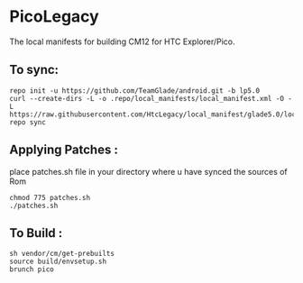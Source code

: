 PicoLegacy
==============

The local manifests for building CM12 for HTC Explorer/Pico.

To sync:
-------

    repo init -u https://github.com/TeamGlade/android.git -b lp5.0
    curl --create-dirs -L -o .repo/local_manifests/local_manifest.xml -O -L https://raw.githubusercontent.com/HtcLegacy/local_manifest/glade5.0/local_manifest.xml
    repo sync
    
Applying Patches :
----------------
place patches.sh file in your directory where u have synced the sources of Rom

    chmod 775 patches.sh
    ./patches.sh

To Build :
--------

    sh vendor/cm/get-prebuilts
    source build/envsetup.sh
    brunch pico 
